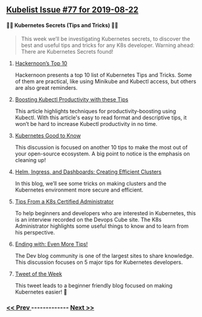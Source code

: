 ## [Kubelist Issue #77 for 2019-08-22](https://kubelist.com/issue/77)

#### 🕵️‍♂️ Kubernetes Secrets (Tips and Tricks) 🕵️‍♀️

> This week we’ll be investigating Kubernetes secrets, to discover the best and useful tips and tricks for any K8s developer. Warning ahead: There are Kubernetes Secrets found! 

1. [Hackernoon’s Top 10](https://hackernoon.com/top-10-kubernetes-tips-and-tricks-27528c2d0222)

    Hackernoon presents a top 10 list of Kubernetes Tips and Tricks. Some of them are practical, like using Minikube and Kubectl access, but others are also great reminders. 
1. [Boosting Kubectl Productivity with these Tips](https://learnk8s.io/blog/kubectl-productivity/)

    This article highlights techniques for productivity-boosting using Kubectl. With this article's easy to read format and descriptive tips, it won’t be hard to increase Kubectl productivity in no time. 
1. [Kubernetes Good to Know](https://www.whizlabs.com/blog/kubernetes-tips-and-tricks/)

    This discussion is focused on another 10 tips to make the most out of your open-source ecosystem. A big point to notice is the emphasis on cleaning up! 
1. [Helm, Ingress, and Dashboards: Creating Efficient Clusters](https://opsnotice.xyz/kubernetes-tips-tricks/)

    In this blog, we’ll see some tricks on making clusters and the Kubernetes environment more secure and efficient. 
1. [Tips From a K8s Certified Administrator](https://devopscube.com/kubernetes-certification-tips/)

    To help beginners and developers who are interested in Kubernetes, this is an interview recorded on the Devops Cube site. The K8s Administrator highlights some useful things to know and to learn from his perspective. 
1. [Ending with: Even More Tips!](https://dev.to/peterj/5-tips-to-be-more-productive-with-kubernetes-27hg)

    The Dev blog community is one of the largest sites to share knowledge. This discussion focuses on 5 major tips for Kubernetes developers. 
1. [Tweet of the Week](https://twitter.com/petr_k/status/1082404215891378176)

    This tweet leads to a beginner friendly blog focused on making Kubernetes easier! 🙏

### [ << Prev ](kubelist-76.md) ------------- [ Next >> ](kubelist-78.md)